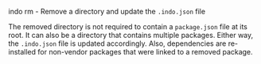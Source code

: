 
  <bold>indo rm</bold><gray> - Remove a directory and update the `.indo.json` file</gray>

The removed directory is not required to contain a `package.json` file at its root. It can also be a directory that contains multiple packages. Either way, the `.indo.json` file is updated accordingly. Also, dependencies are re-installed for non-vendor packages that were linked to a removed package.
